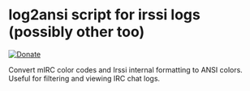 # log2ansi script for irssi logs (possibly other too)
[![Donate](https://img.shields.io/badge/Donate-PayPal-green.svg)](https://www.paypal.com/cgi-bin/webscr?cmd=_donations&business=HUF2JTF943G74&item_name=Donation+for+Irssi+script&currency_code=USD&source=url)

Convert mIRC color codes and Irssi internal formatting to ANSI colors.
Useful for filtering and viewing IRC chat logs.
